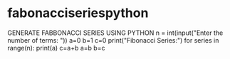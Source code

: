 # fabonacciseriespython
 GENERATE FABBONACCI SERIES USING PYTHON
n = int(input("Enter the number of terms: "))
a=0
b=1
c=0
print("Fibonacci Series:")
for series in range(n):
    print(a)
    c=a+b
    a=b
    b=c
